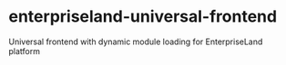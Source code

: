 # enterpriseland-universal-frontend
Universal frontend with dynamic module loading for EnterpriseLand platform
